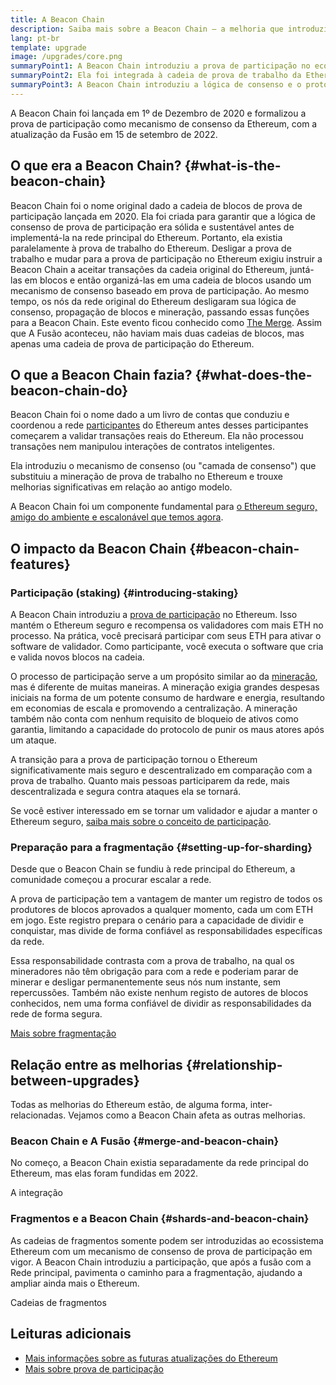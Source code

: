 ```yaml
---
title: A Beacon Chain
description: Saiba mais sobre a Beacon Chain — a melhoria que introduziu a prova de participação no Ethereum.
lang: pt-br
template: upgrade
image: /upgrades/core.png
summaryPoint1: A Beacon Chain introduziu a prova de participação no ecossistema Ethereum.
summaryPoint2: Ela foi integrada à cadeia de prova de trabalho da Ethereum original em setembro de 2022.
summaryPoint3: A Beacon Chain introduziu a lógica de consenso e o protocolo de propagação de boatos de bloco que agora protege a Ethereum.
---
```


<UpgradeStatus isShipped dateKey="page-upgrades-beacon-date">
  A Beacon Chain foi lançada em 1º de Dezembro de 2020 e formalizou a prova de participação como mecanismo de consenso da Ethereum, com a atualização da Fusão em 15 de setembro de 2022.
</UpgradeStatus>

## O que era a Beacon Chain? {#what-is-the-beacon-chain}

Beacon Chain foi o nome original dado a cadeia de blocos de prova de participação lançada em 2020. Ela foi criada para garantir que a lógica de consenso de prova de participação era sólida e sustentável antes de implementá-la na rede principal do Ethereum. Portanto, ela existia paralelamente à prova de trabalho do Ethereum. Desligar a prova de trabalho e mudar para a prova de participação no Ethereum exigiu instruir a Beacon Chain a aceitar transações da cadeia original do Ethereum, juntá-las em blocos e então organizá-las em uma cadeia de blocos usando um mecanismo de consenso baseado em prova de participação. Ao mesmo tempo, os nós da rede original do Ethereum desligaram sua lógica de consenso, propagação de blocos e mineração, passando essas funções para a Beacon Chain. Este evento ficou conhecido como [The Merge](/roadmap/merge/). Assim que A Fusão aconteceu, não haviam mais duas cadeias de blocos, mas apenas uma cadeia de prova de participação do Ethereum.

## O que a Beacon Chain fazia? {#what-does-the-beacon-chain-do}

Beacon Chain foi o nome dado a um livro de contas que conduziu e coordenou a rede [participantes](/staking/) do Ethereum antes desses participantes começarem a validar transações reais do Ethereum. Ela não processou transações nem manipulou interações de contratos inteligentes.

Ela introduziu o mecanismo de consenso (ou "camada de consenso") que substituiu a mineração de prova de trabalho no Ethereum e trouxe melhorias significativas em relação ao antigo modelo.

A Beacon Chain foi um componente fundamental para [o Ethereum seguro, amigo do ambiente e escalonável que temos agora](/roadmap/vision/).

## O impacto da Beacon Chain {#beacon-chain-features}

### Participação (staking) {#introducing-staking}

A Beacon Chain introduziu a [prova de participação](/developers/docs/consensus-mechanisms/pos/) no Ethereum. Isso mantém o Ethereum seguro e recompensa os validadores com mais ETH no processo. Na prática, você precisará participar com seus ETH para ativar o software de validador. Como participante, você executa o software que cria e valida novos blocos na cadeia.

O processo de participação serve a um propósito similar ao da [mineração](/developers/docs/mining/), mas é diferente de muitas maneiras. A mineração exigia grandes despesas iniciais na forma de um potente consumo de hardware e energia, resultando em economias de escala e promovendo a centralização. A mineração também não conta com nenhum requisito de bloqueio de ativos como garantia, limitando a capacidade do protocolo de punir os maus atores após um ataque.

A transição para a prova de participação tornou o Ethereum significativamente mais seguro e descentralizado em comparação com a prova de trabalho. Quanto mais pessoas participarem da rede, mais descentralizada e segura contra ataques ela se tornará.

<InfoBanner emoji=":money_bag:">
  Se você estiver interessado em se tornar um validador e ajudar a manter o Ethereum seguro, <a href="/staking/">saiba mais sobre o conceito de participação</a>.
</InfoBanner>

### Preparação para a fragmentação {#setting-up-for-sharding}

Desde que o Beacon Chain se fundiu à rede principal do Ethereum, a comunidade começou a procurar escalar a rede.

A prova de participação tem a vantagem de manter um registro de todos os produtores de blocos aprovados a qualquer momento, cada um com ETH em jogo. Este registro prepara o cenário para a capacidade de dividir e conquistar, mas divide de forma confiável as responsabilidades específicas da rede.

Essa responsabilidade contrasta com a prova de trabalho, na qual os mineradores não têm obrigação para com a rede e poderiam parar de minerar e desligar permanentemente seus nós num instante, sem repercussões. Também não existe nenhum registo de autores de blocos conhecidos, nem uma forma confiável de dividir as responsabilidades da rede de forma segura.

[Mais sobre fragmentação](/roadmap/danksharding/)

## Relação entre as melhorias {#relationship-between-upgrades}

Todas as melhorias do Ethereum estão, de alguma forma, inter-relacionadas. Vejamos como a Beacon Chain afeta as outras melhorias.

### Beacon Chain e A Fusão {#merge-and-beacon-chain}

No começo, a Beacon Chain existia separadamente da rede principal do Ethereum, mas elas foram fundidas em 2022.

<ButtonLink to="/roadmap/merge/">
  A integração
</ButtonLink>

### Fragmentos e a Beacon Chain {#shards-and-beacon-chain}

As cadeias de fragmentos somente podem ser introduzidas ao ecossistema Ethereum com um mecanismo de consenso de prova de participação em vigor. A Beacon Chain introduziu a participação, que após a fusão com a Rede principal, pavimenta o caminho para a fragmentação, ajudando a ampliar ainda mais o Ethereum.

<ButtonLink to="/roadmap/danksharding/">
  Cadeias de fragmentos
</ButtonLink>

## Leituras adicionais

- [Mais informações sobre as futuras atualizações do Ethereum](/roadmap/vision)
- [Mais sobre prova de participação](/developers/docs/consensus-mechanisms/pos)
